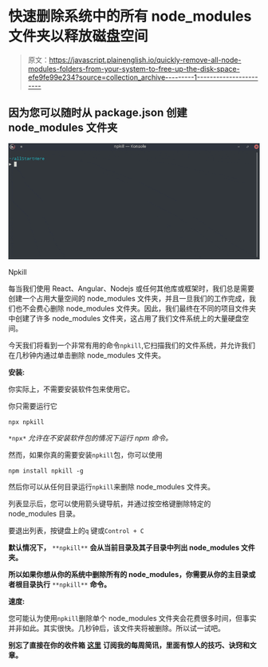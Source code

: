 # 快速删除系统中的所有 node_modules 文件夹以释放磁盘空间

> 原文：<https://javascript.plainenglish.io/quickly-remove-all-node-modules-folders-from-your-system-to-free-up-the-disk-space-efe9fe99e234?source=collection_archive---------1----------------------->

## 因为您可以随时从 package.json 创建 node_modules 文件夹

![](img/2eb30859982884e7e77b18fc7574dd41.png)

Npkill

每当我们使用 React、Angular、Nodejs 或任何其他库或框架时，我们总是需要创建一个占用大量空间的 node_modules 文件夹，并且一旦我们的工作完成，我们也不会费心删除 node_modules 文件夹。因此，我们最终在不同的项目文件夹中创建了许多 node_modules 文件夹，这占用了我们文件系统上的大量硬盘空间。

今天我们将看到一个非常有用的命令`npkill`,它扫描我们的文件系统，并允许我们在几秒钟内通过单击删除 node_modules 文件夹。

**安装:**

你实际上，不需要安装软件包来使用它。

你只需要运行它

```
npx npkill
```

`*npx*` *允许在不安装软件包的情况下运行 npm 命令。*

然而，如果你真的需要安装`npkill`包，你可以使用

```
npm install npkill -g
```

然后你可以从任何目录运行`npkill`来删除 node_modules 文件夹。

列表显示后，您可以使用箭头键导航，并通过按空格键删除特定的 node_modules 目录。

要退出列表，按键盘上的`q` 键或`Control + C`

**默认情况下，** `**npkill**` **会从当前目录及其子目录中列出 node_modules 文件夹。**

**所以如果你想从你的系统中删除所有的 node_modules，你需要从你的主目录或者根目录执行** `**npkill**` **命令。**

**速度:**

您可能认为使用`npkill`删除单个 node_modules 文件夹会花费很多时间，但事实并非如此。其实很快。几秒钟后，该文件夹将被删除。所以试一试吧。

**别忘了直接在你的收件箱** [**这里**](https://yogeshchavan.dev) **订阅我的每周简讯，里面有惊人的技巧、诀窍和文章。**